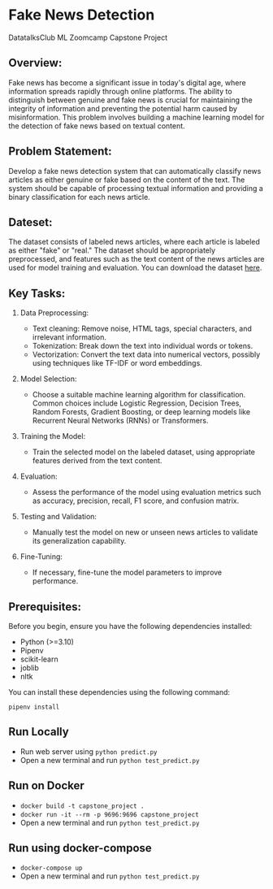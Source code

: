 # Fake News Detection

DatatalksClub ML Zoomcamp Capstone Project

## Overview:

Fake news has become a significant issue in today's digital age, where information spreads rapidly through online platforms. The ability to distinguish between genuine and fake news is crucial for maintaining the integrity of information and preventing the potential harm caused by misinformation. This problem involves building a machine learning model for the detection of fake news based on textual content.

## Problem Statement:

Develop a fake news detection system that can automatically classify news articles as either genuine or fake based on the content of the text. The system should be capable of processing textual information and providing a binary classification for each news article.

## Dateset:

The dataset consists of labeled news articles, where each article is labeled as either "fake" or "real." The dataset should be appropriately preprocessed, and features such as the text content of the news articles are used for model training and evaluation. You can download the dataset [here](https://www.kaggle.com/datasets/jainpooja/fake-news-detection).


## Key Tasks:

1. Data Preprocessing:
    - Text cleaning: Remove noise, HTML tags, special characters, and irrelevant information.
    - Tokenization: Break down the text into individual words or tokens.
    - Vectorization: Convert the text data into numerical vectors, possibly using techniques like TF-IDF or word embeddings.

2. Model Selection:
    - Choose a suitable machine learning algorithm for classification. Common choices include Logistic Regression, Decision Trees, Random Forests, Gradient Boosting, or deep learning models like Recurrent Neural Networks (RNNs) or Transformers.

3. Training the Model:
    - Train the selected model on the labeled dataset, using appropriate features derived from the text content.

4. Evaluation:
    - Assess the performance of the model using evaluation metrics such as accuracy, precision, recall, F1 score, and confusion matrix.

5. Testing and Validation:
    - Manually test the model on new or unseen news articles to validate its generalization capability.

6. Fine-Tuning:
    - If necessary, fine-tune the model parameters to improve performance.


## Prerequisites:

Before you begin, ensure you have the following dependencies installed:

- Python (>=3.10)
- Pipenv
- scikit-learn
- joblib
- nltk

You can install these dependencies using the following command:

`
pipenv install
`

## Run Locally

- Run web server using `python predict.py`
- Open a new terminal and run  `python test_predict.py`

## Run on Docker

- `docker build -t capstone_project .`
- `docker run -it --rm -p 9696:9696 capstone_project`
- Open a new terminal and run `python test_predict.py`

## Run using docker-compose

- `docker-compose up`
- Open a new terminal and run `python test_predict.py`

